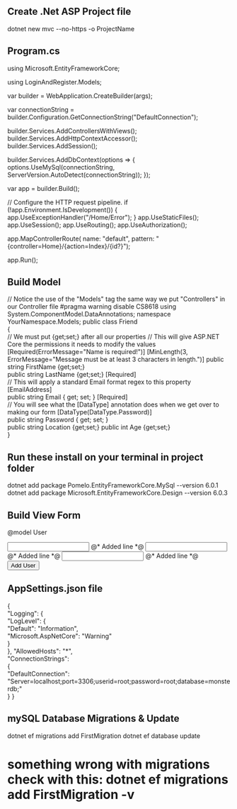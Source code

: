 ## Create .Net ASP Project file
dotnet new mvc --no-https -o ProjectName

## Program.cs
using Microsoft.EntityFrameworkCore;

using LoginAndRegister.Models;

var builder = WebApplication.CreateBuilder(args);

var connectionString = builder.Configuration.GetConnectionString("DefaultConnection");

builder.Services.AddControllersWithViews();
builder.Services.AddHttpContextAccessor();  
builder.Services.AddSession();  

builder.Services.AddDbContext<MyContext>(options =>
{
    options.UseMySql(connectionString, ServerVersion.AutoDetect(connectionString));
});

var app = builder.Build();

// Configure the HTTP request pipeline.
if (!app.Environment.IsDevelopment())
{
    app.UseExceptionHandler("/Home/Error");
}
app.UseStaticFiles();
app.UseSession(); 
app.UseRouting();
app.UseAuthorization();

app.MapControllerRoute(
    name: "default",
    pattern: "{controller=Home}/{action=Index}/{id?}");

app.Run();


## Build Model
// Notice the use of the "Models" tag the same way we put "Controllers" in our Controller file
#pragma warning disable CS8618
using System.ComponentModel.DataAnnotations;
namespace YourNamespace.Models;
public class Friend    
{    
    // We must put {get;set;} after all our properties
    // This will give ASP.NET Core the permissions it needs to modify the values 
    [Required(ErrorMessage="Name is required!")]
    [MinLength(3, ErrorMessage="Message must be at least 3 characters in length.")]
    public string FirstName {get;set;}        
    public string LastName {get;set;}
    [Required]   
    // This will apply a standard Email format regex to this property 
    [EmailAddress]    
    public string Email { get; set; }
    [Required]    
    // You will see what the [DataType] annotation does when we get over to making our form
    [DataType(DataType.Password)]   
    public string Password { get; set; }   
    public string Location {get;set;}
    public int Age {get;set;}    
}
## Run these install on your terminal in project folder
dotnet add package Pomelo.EntityFrameworkCore.MySql --version 6.0.1
dotnet add package Microsoft.EntityFrameworkCore.Design --version 6.0.3

## Build View Form
@model User
<form action="/user/create" method="post">        
    <label asp-for="Username"></label>    
    <input asp-for="Username">
    @* Added line *@
    <span asp-validation-for="Username"></span>
    <label asp-for="Email"></label>    
    <input asp-for="Email"> 
    @* Added line *@
    <span asp-validation-for="Email"></span>
    <label asp-for="Password"></label>    
    <input asp-for="Password">  
    @* Added line *@
    <span asp-validation-for="Password"></span>
    <input type="submit" value="Add User">
</form>

## AppSettings.json file
{  
    "Logging": {    
        "LogLevel": {      
            "Default": "Information",      
            "Microsoft.AspNetCore": "Warning"    
        }  
    },
    "AllowedHosts": "*",    
    "ConnectionStrings":    
    {        
        "DefaultConnection": "Server=localhost;port=3306;userid=root;password=root;database=monsterdb;"    
    }
}

## mySQL Database Migrations & Update
dotnet ef migrations add FirstMigration
dotnet ef database update

# something wrong with migrations check with this: dotnet ef migrations add FirstMigration -v

